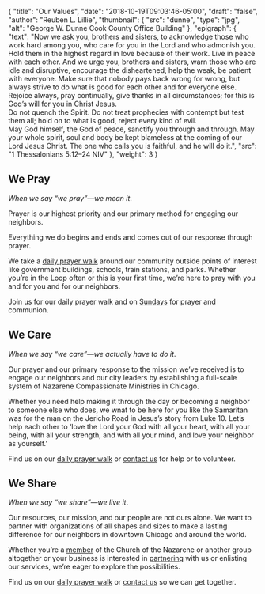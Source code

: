 {
	"title": "Our Values",
	"date": "2018-10-19T09:03:46-05:00",
	"draft": "false",
	"author": "Reuben L. Lillie",
	"thumbnail": {
	    "src": "dunne",
		"type": "jpg",
	    "alt": "George W. Dunne Cook County Office Building"
	},
	"epigraph": {
		"text": "Now we ask you, brothers and sisters, to acknowledge those who work hard among you, who care for you in the Lord and who admonish you. Hold them in the highest regard in love because of their work. Live in peace with each other. And we urge you, brothers and sisters, warn those who are idle and disruptive, encourage the disheartened, help the weak, be patient with everyone. Make sure that nobody pays back wrong for wrong, but always strive to do what is good for each other and for everyone else.<br/>Rejoice always, pray continually, give thanks in all circumstances; for this is God’s will for you in Christ Jesus.<br/>Do not quench the Spirit. Do not treat prophecies with contempt but test them all; hold on to what is good, reject every kind of evil.<br/>May God himself, the God of peace, sanctify you through and through. May your whole spirit, soul and body be kept blameless at the coming of our Lord Jesus Christ. The one who calls you is faithful, and he will do it.",
		"src": "1 Thessalonians 5:12–24 NIV"
	},
	"weight": 3
}

## We Pray

_When we say “we pray”—we mean it_.

Prayer is our highest priority and our primary method for engaging our neighbors.

Everything we do begins and ends and comes out of our response through prayer.

We take a [daily prayer walk][prayer-walk] around our community outside points of interest like government buildings, schools, train stations, and parks. Whether you’re in the Loop often or this is your first time, we’re here to pray with you and for you and for our neighbors.

Join us for our daily prayer walk and on [Sundays][sunday] for prayer and communion.

## We Care

_When we say “we care”—we actually have to do it_.

Our prayer and our primary response to the mission we’ve received is to engage our neighbors and our city leaders by establishing a full-scale system of Nazarene Compassionate Ministries in Chicago.

Whether you need help making it through the day or becoming a neighbor to someone else who does, we wnat to be here for you like the Samaritan was for the man on the Jericho Road in Jesus’s story from Luke 10. Let’s help each other to ‘love the Lord your God with all your heart, with all your being, with all your strength, and with all your mind, and love your neighbor as yourself.’

Find us on our [daily prayer walk][prayer-walk] or [contact us][contact] for help or to volunteer.

## We Share

_When we say “we share”—we live it_.

Our resources, our mission, and our people are not ours alone. We want to partner with organizations of all shapes and sizes to make a lasting difference for our neighbors in downtown Chicago and around the world. 

Whether you’re a [member][membership] of the Church of the Nazarene or another group altogether or your business is interested in [partnering][partner] with us or enlisting our services, we’re eager to explore the possibilities.

Find us on our [daily prayer walk][prayer-walk] or [contact us][contact] so we can get together.

[contact]: /contact/
[membership]: /join/membership/
[partner]: /join/partnership/
[prayer-walk]: /join/prayer-walk/
[sunday]: /join/sunday/
